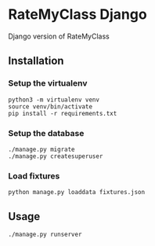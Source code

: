 # RateMyClass Django

Django version of RateMyClass

## Installation

### Setup the virtualenv

```
python3 -m virtualenv venv
source venv/bin/activate
pip install -r requirements.txt
```

### Setup the database

```
./manage.py migrate
./manage.py createsuperuser
```

### Load fixtures

```
python manage.py loaddata fixtures.json
```

## Usage

```
./manage.py runserver
```
